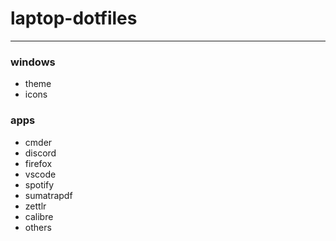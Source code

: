 # laptop-dotfiles
---

### windows
* theme
* icons

### apps
* cmder
* discord
* firefox
* vscode
* spotify
* sumatrapdf
* zettlr
* calibre
* others
